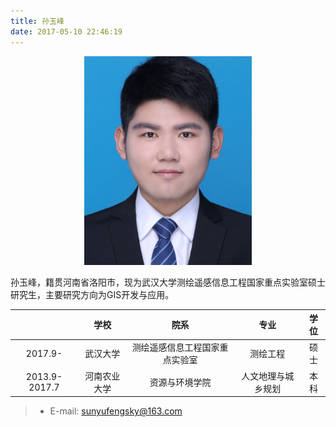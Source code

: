 ```yaml
---
title: 孙玉峰
date: 2017-05-10 22:46:19
---
```


<div align=center>
<img src = "big.png" width = "268" height = "334" />
</div>


孙玉峰，籍贯河南省洛阳市，现为武汉大学测绘遥感信息工程国家重点实验室硕士研究生，主要研究方向为GIS开发与应用。


|     | 学校 | 院系  |  专业  |  学位  |
| :-----: | :------: | :-----:  | :-----: | :-----: |
| 2017.9-  | 武汉大学 | 测绘遥感信息工程国家重点实验室   |  测绘工程  | 硕士  |
| 2013.9-2017.7   | 河南农业大学 | 资源与环境学院   |  人文地理与城乡规划  |  本科 |

> * E-mail: <sunyufengsky@163.com>

